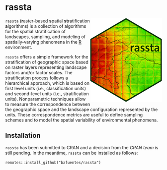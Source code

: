 # rassta
<img align="right" width="230" height="270" src="man/figures/rassta_logo.png">

`rassta` (**r**aster-based **s**patial **st**ratification **a**lgorithms) is a collection of algorithms for the spatial stratification of
landscapes, sampling, and modeling of spatially-varying phenomena in the [R](https://www.r-project.org) environment.

`rassta` offers a simple framework for the stratification of geographic space based on raster layers representing landscape factors and/or
factor scales. The stratification process follows a hierarchical approach, which is based on first level units (i.e., classification units)
and second-level units (i.e., stratification units). Nonparametric techniques allow to measure the correspondence between the geographic
space and the landscape configuration represented by the units. These correspondence metrics are useful to define sampling schemes and to
model the spatial variability of environmental phenomena.

## Installation

`rassta` has been submitted to CRAN and a decision from the *CRAN team* is still pending. In the meantime, `rassta` can be installed as follows:

```
remotes::install_github("bafuentes/rassta")
```
